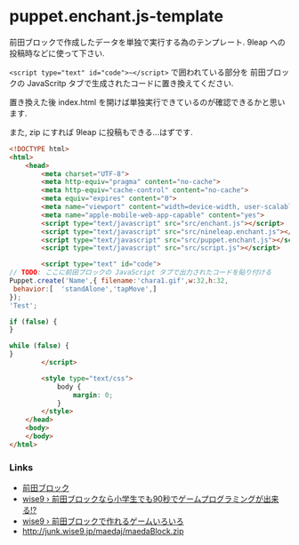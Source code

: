 puppet.enchant.js-template
==========================

前田ブロックで作成したデータを単独で実行する為のテンプレート. 9leap への投稿時などに使って下さい.

`<script type="text" id="code">~</script>` で囲われている部分を
前田ブロックの JavaScritp タブで生成されたコードに置き換えてください.

置き換えた後 index.html を開けば単独実行できているのが確認できるかと思います.

また, zip にすれば 9leap に投稿もできる...はずです.

```html
<!DOCTYPE html>
<html>
    <head>
        <meta charset="UTF-8">
        <meta http-equiv="pragma" content="no-cache">
        <meta http-equiv="cache-control" content="no-cache">
        <meta equiv="expires" content="0">
        <meta name="viewport" content="width=device-width, user-scalable=no"> 
        <meta name="apple-mobile-web-app-capable" content="yes">
        <script type="text/javascript" src="src/enchant.js"></script>
        <script type="text/javascript" src="src/nineleap.enchant.js"></script>
        <script type="text/javascript" src="src/puppet.enchant.js"></script>
        <script type="text/javascript" src="src/script.js"></script>

        <script type="text" id="code">
// TODO: ここに前田ブロックの JavaScript タブで出力されたコードを貼り付ける
Puppet.create('Name',{ filename:'chara1.gif',w:32,h:32,
 behavior:[  'standAlone','tapMove',]
});
'Test';

if (false) {
}

while (false) {
}
        </script>

        <style type="text/css">
            body {
                margin: 0;
            }
        </style>
    </head>
    <body>
    </body>
</html>
```


### Links

- [前田ブロック](http://junk.wise9.jp/maedaj/)
- [wise9 › 前田ブロックなら小学生でも90秒でゲームプログラミングが出来る!?](http://wise9.jp/archives/7773)
- [wise9 › 前田ブロックで作れるゲームいろいろ](http://wise9.jp/archives/7831)
- <http://junk.wise9.jp/maedaj/maedaBlock.zip>

